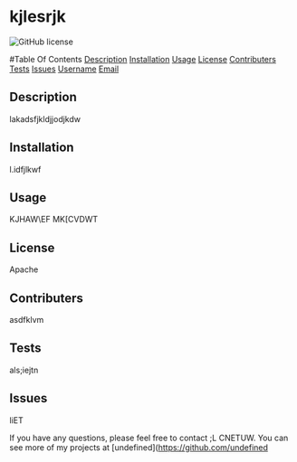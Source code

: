# kjlesrjk

![GitHub license](https://img.shields.io/badge/license-Apache-blue.svg)

#Table Of Contents
[Description](#description)
[Installation](#installation)
[Usage](#usage)
[License](#license)
[Contributers](#contributers)
[Tests](#tests)
[Issues](#issues)
[Username](#username)
[Email](#email)

## Description

lakadsfjkldjjodjkdw

## Installation

l.idfjlkwf

## Usage

KJHAW\EF MK[CVDWT

## License

Apache

## Contributers

asdfklvm

## Tests

als;iejtn

## Issues

liET

If you have any questions, please feel free to contact ;L CNETUW.
You can see more of my projects at [undefined](https://github.com/undefined
